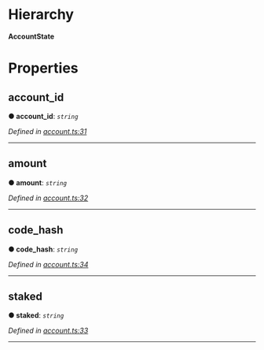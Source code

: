 

# Hierarchy

**AccountState**

# Properties

<a id="account_id"></a>

##  account_id

**● account_id**: *`string`*

*Defined in [account.ts:31](https://github.com/nearprotocol/nearlib/blob/fb0e31a/src.ts/account.ts#L31)*

___
<a id="amount"></a>

##  amount

**● amount**: *`string`*

*Defined in [account.ts:32](https://github.com/nearprotocol/nearlib/blob/fb0e31a/src.ts/account.ts#L32)*

___
<a id="code_hash"></a>

##  code_hash

**● code_hash**: *`string`*

*Defined in [account.ts:34](https://github.com/nearprotocol/nearlib/blob/fb0e31a/src.ts/account.ts#L34)*

___
<a id="staked"></a>

##  staked

**● staked**: *`string`*

*Defined in [account.ts:33](https://github.com/nearprotocol/nearlib/blob/fb0e31a/src.ts/account.ts#L33)*

___

